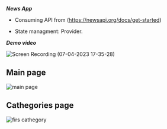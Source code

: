 ***News App***

  * Consuming API from (https://newsapi.org/docs/get-started)
  
  * State managment: Provider.
  
  
  ***Demo video***
  
![Screen Recording (07-04-2023 17-35-28)](https://user-images.githubusercontent.com/97085649/230687461-3f28a762-d100-4af8-89e1-530e7d9a30d2.gif)

  
  
 ## Main page 
 
  ![main page](https://user-images.githubusercontent.com/97085649/230687210-d445ec4f-f81a-41ae-a66b-311a06ce8c8f.png)
  
  ## Cathegories page
  
![firs cathegory](https://user-images.githubusercontent.com/97085649/230687262-bf29aee0-ea2a-4514-92f5-3fc4738c9fd1.png)
